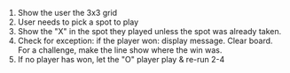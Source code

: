 1. Show the user the 3x3 grid
2. User needs to pick a spot to play
3. Show the "X" in the spot they played unless the spot was already taken.
4. Check for exception: if the player won: display message. Clear board. For a challenge, make the line show where the win was.
5. If no player has won, let the "O" player play & re-run 2-4
